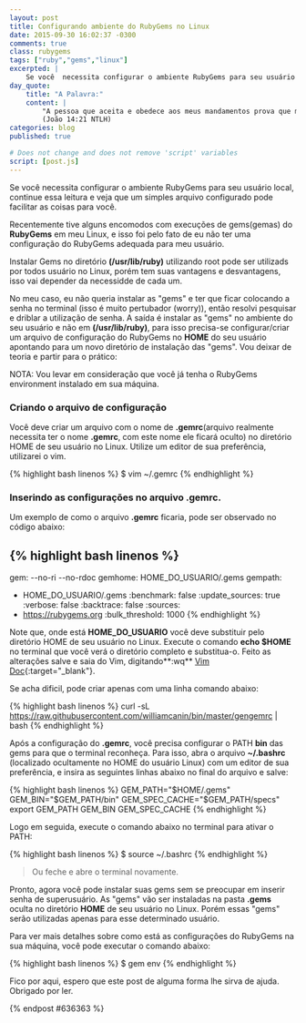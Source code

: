 ```yaml
---
layout: post
title: Configurando ambiente do RubyGems no Linux
date: 2015-09-30 16:02:37 -0300
comments: true
class: rubygems
tags: ["ruby","gems","linux"]
excerpted: |
    Se você  necessita configurar o ambiente RubyGems para seu usuário local, continue essa leitura e veja que um simples arquivo configurado pode facilitar as coisas para você.
day_quote:
    title: "A Palavra:"
    content: |
        "A pessoa que aceita e obedece aos meus mandamentos prova que me ama. E a pessoa que me ama será amado pelo meu Pai, e eu também a amarei e lhe mostrarei quem sou." <br>
        (João 14:21 NTLH)
categories: blog
published: true

# Does not change and does not remove 'script' variables
script: [post.js]
---
```


Se você  necessita configurar o ambiente RubyGems para seu usuário local, continue essa leitura e veja que um simples arquivo configurado pode facilitar as coisas para você.

Recentemente tive alguns encomodos com execuções de gems(gemas) do **RubyGems** em meu Linux, e isso foi pelo fato de eu não ter uma configuração do RubyGems adequada para meu usuário.

Instalar Gems no diretório **(/usr/lib/ruby)** utilizando root pode ser utilizads por todos usuário no Linux, porém tem suas vantagens e desvantagens, isso vai depender da necessidde de cada um.

No meu caso, eu não queria instalar as "gems" e ter que ficar colocando a senha no terminal (isso é muito pertubador (worry)), então resolvi pesquisar e driblar a utilização de senha. A saída é instalar as "gems" no ambiente do seu usuário e não em **(/usr/lib/ruby)**, para isso precisa-se configurar/criar um arquivo de configuração do RubyGems no **HOME** do seu usuário apontando para um novo diretório de instalação das "gems". Vou deixar de teoria e partir para o prático:

NOTA: Vou levar em consideração que você já tenha o RubyGems environment instalado em sua máquina.

### Criando o arquivo de configuração

Você deve criar um arquivo com o nome de **.gemrc**(arquivo realmente necessita ter o nome **.gemrc**, com este nome ele ficará oculto) no diretório HOME de seu usuário no Linux. Utilize um editor de sua preferência, utilizarei o vim.

{% highlight bash linenos %}
$ vim ~/.gemrc
{% endhighlight %}

### Inserindo as configurações no arquivo .gemrc.

Um exemplo de como o arquivo **.gemrc** ficaria, pode ser observado no código abaixo:

{% highlight bash linenos %}
---
gem: --no-ri --no-rdoc
gemhome: HOME_DO_USUARIO/.gems
gempath:
- HOME_DO_USUARIO/.gems
:benchmark: false
:update_sources: true
:verbose: false
:backtrace: false
:sources:
- https://rubygems.org
:bulk_threshold: 1000
{% endhighlight %}

Note que, onde está **HOME_DO_USUARIO** você deve substituir pelo diretório HOME de seu usuário no Linux. Execute o comando **echo $HOME** no terminal que você verá o diretório completo e substitua-o. Feito as alterações salve e saia do Vim, digitando**:wq** [Vim Doc](http://vimdoc.sourceforge.net/htmldoc/editing.html#save-file){:target="_blank"}.

Se acha dificil, pode criar apenas com uma linha comando abaixo:

{% highlight bash linenos %}
curl -sL https://raw.githubusercontent.com/williamcanin/bin/master/gengemrc | bash
{% endhighlight %}

Após a configuração do **.gemrc**, você precisa configurar o PATH **bin** das gems para que o terminal reconheça.
Para isso, abra o arquivo **~/.bashrc** (localizado ocultamente no HOME do usuário Linux) com um editor de sua preferência, e insira as seguintes linhas abaixo no final do arquivo e salve:

{% highlight bash linenos %}
GEM_PATH="$HOME/.gems"
GEM_BIN="$GEM_PATH/bin"
GEM_SPEC_CACHE="$GEM_PATH/specs"
export GEM_PATH GEM_BIN GEM_SPEC_CACHE
{% endhighlight %}

Logo em seguida, execute o comando abaixo no terminal para ativar o PATH:

{% highlight bash linenos %}
$ source ~/.bashrc
{% endhighlight %}

> Ou feche e abre o terminal novamente.

Pronto, agora você pode instalar suas gems sem se preocupar em inserir senha de superusuário.
As "gems" vão ser instaladas na pasta **.gems** oculta no diretório **HOME** de seu usuário no Linux. Porém essas "gems" serão utilizadas apenas para esse determinado usuário.

Para ver mais detalhes sobre como está as configurações do RubyGems na sua máquina, você pode executar o comando abaixo:

{% highlight bash linenos %}
$ gem env
{% endhighlight %}

Fico por aqui, espero que este post de alguma forma lhe sirva de ajuda. Obrigado por ler.

{% endpost #636363 %}